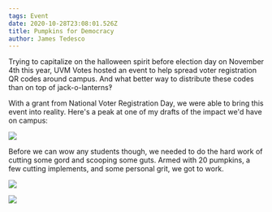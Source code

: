 ```yaml
---
tags: Event
date: 2020-10-28T23:08:01.526Z
title: Pumpkins for Democracy
author: James Tedesco
---
```

Trying to capitalize on the halloween spirit before election day on November
4th this year, UVM Votes hosted an event to help spread voter registration QR
codes around campus. And what better way to distribute these codes than on top
of jack-o-lanterns‽


With a grant from National Voter Registration Day, we were able to bring this event into reality. Here's a peak at one of my drafts of the impact we'd have on campus:


![](/assets/images/uploads/planningpumpkinsfordemocracy.png)


Before we can wow any students though, we needed to do the hard work of cutting some gord and scooping some guts. Armed with 20 pumpkins, a few cutting implements, and some personal grit, we got to work.


![](/assets/images/uploads/dsc_0001.jpg)


![](/assets/images/uploads/dsc_0021.jpg)